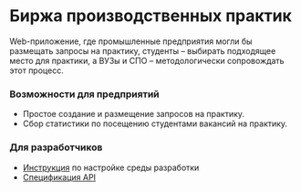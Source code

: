 # Биржа производственных практик
Web-приложение, где промышленные предприятия могли бы размещать запросы на практику, студенты – выбирать подходящее место для практики, а ВУЗы и СПО – методологически сопровождать этот процесс.

### Возможности для предприятий
- Простое создание и размещение запросов на практику.
- Сбор статистики по посещению студентами вакансий на практику.

### Для разработчиков
- [Инструкция]() по настройке среды разработки
- [Спецификация API]()

